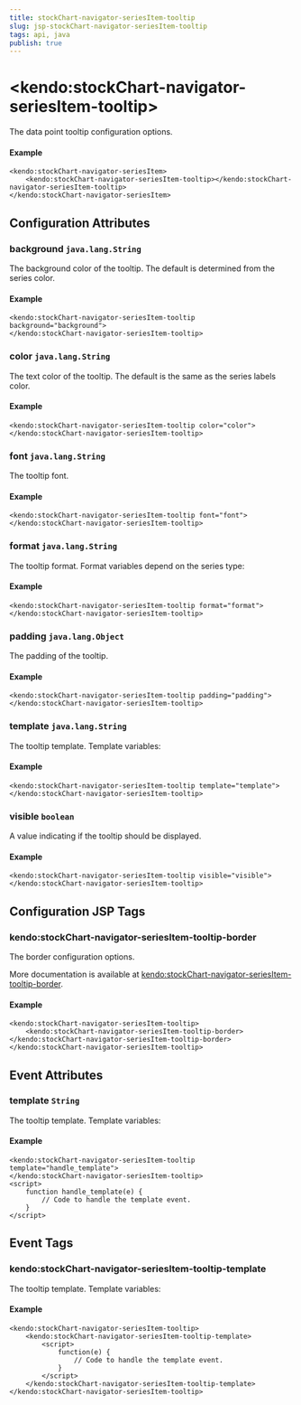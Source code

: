 ```yaml
---
title: stockChart-navigator-seriesItem-tooltip
slug: jsp-stockChart-navigator-seriesItem-tooltip
tags: api, java
publish: true
---
```


# \<kendo:stockChart-navigator-seriesItem-tooltip\>

The data point tooltip configuration options.

#### Example
    <kendo:stockChart-navigator-seriesItem>
        <kendo:stockChart-navigator-seriesItem-tooltip></kendo:stockChart-navigator-seriesItem-tooltip>
    </kendo:stockChart-navigator-seriesItem>

## Configuration Attributes

### background `java.lang.String`

The background color of the tooltip. The default is determined from the series color.

#### Example
    <kendo:stockChart-navigator-seriesItem-tooltip background="background">
    </kendo:stockChart-navigator-seriesItem-tooltip>

### color `java.lang.String`

The text color of the tooltip. The default is the same as the series labels color.

#### Example
    <kendo:stockChart-navigator-seriesItem-tooltip color="color">
    </kendo:stockChart-navigator-seriesItem-tooltip>

### font `java.lang.String`

The tooltip font.

#### Example
    <kendo:stockChart-navigator-seriesItem-tooltip font="font">
    </kendo:stockChart-navigator-seriesItem-tooltip>

### format `java.lang.String`

The tooltip format. Format variables depend on the series type:

#### Example
    <kendo:stockChart-navigator-seriesItem-tooltip format="format">
    </kendo:stockChart-navigator-seriesItem-tooltip>

### padding `java.lang.Object`

The padding of the tooltip.

#### Example
    <kendo:stockChart-navigator-seriesItem-tooltip padding="padding">
    </kendo:stockChart-navigator-seriesItem-tooltip>

### template `java.lang.String`

The tooltip template.
Template variables:

#### Example
    <kendo:stockChart-navigator-seriesItem-tooltip template="template">
    </kendo:stockChart-navigator-seriesItem-tooltip>

### visible `boolean`

A value indicating if the tooltip should be displayed.

#### Example
    <kendo:stockChart-navigator-seriesItem-tooltip visible="visible">
    </kendo:stockChart-navigator-seriesItem-tooltip>


##  Configuration JSP Tags

### kendo:stockChart-navigator-seriesItem-tooltip-border

The border configuration options.

More documentation is available at [kendo:stockChart-navigator-seriesItem-tooltip-border](stockchart/navigator-seriesitem-tooltip-border).

#### Example

    <kendo:stockChart-navigator-seriesItem-tooltip>
        <kendo:stockChart-navigator-seriesItem-tooltip-border></kendo:stockChart-navigator-seriesItem-tooltip-border>
    </kendo:stockChart-navigator-seriesItem-tooltip>


## Event Attributes

### template `String`

The tooltip template.
Template variables:


#### Example
    <kendo:stockChart-navigator-seriesItem-tooltip template="handle_template">
    </kendo:stockChart-navigator-seriesItem-tooltip>
    <script>
        function handle_template(e) {
            // Code to handle the template event.
        }
    </script>

## Event Tags

### kendo:stockChart-navigator-seriesItem-tooltip-template

The tooltip template.
Template variables:


#### Example
    <kendo:stockChart-navigator-seriesItem-tooltip>
        <kendo:stockChart-navigator-seriesItem-tooltip-template>
            <script>
                function(e) {
                    // Code to handle the template event.
                }
            </script>
        </kendo:stockChart-navigator-seriesItem-tooltip-template>
    </kendo:stockChart-navigator-seriesItem-tooltip>

